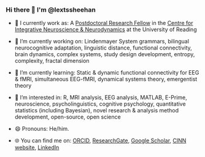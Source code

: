 ### Hi there 👋 I'm @lextssheehan

- 🔨 I currently work as: A [Postdoctoral Research Fellow](https://research.reading.ac.uk/cinn/alex-sheehan/) in the [Centre for Integrative Neuroscience & Neurodynamics](https://research.reading.ac.uk/cinn/) at the University of Reading
- 🔭 I’m currently working on: Lindenmayer System grammars, bilingual neurocognitive adaptation, linguistic distance, functional connectivity, brain dynamics, complex systems, study design development, entropy, complexity, fractal dimension
- 🌱 I’m currently learning: Static & dynamic functional connectivity for EEG & fMRI, simultaneous EEG-fMRI, dynamical systems theory, emergentist theory
- 👀 I’m interested in: R, MRI analysis, EEG analysis, MATLAB, E-Prime, neuroscience, psycholinguistics, cognitive psychology, quantitative statistics (including Bayesian), novel research & analysis method development, open-source, open science
- 😄 Pronouns: He/him.

- 🌐 You can find me on: [ORCID](https://orcid.org/0009-0006-3771-2433), [ResearchGate](https://www.researchgate.net/profile/Alex-Sheehan?ev=hdr_xprf), [Google Scholar](https://scholar.google.com/citations?hl=en&user=1KC_lxMAAAAJ), [CINN website](https://research.reading.ac.uk/cinn/alex-sheehan/), [LinkedIn](https://www.linkedin.com/in/alextssheehan/)
